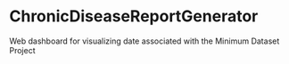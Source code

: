 ChronicDiseaseReportGenerator
=============================

Web dashboard for visualizing date associated with the Minimum Dataset Project
